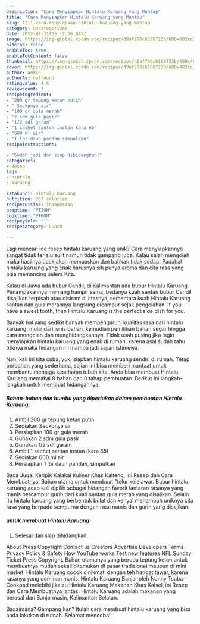 ```yaml
---
description: "Cara Menyiapkan Hintalu Karuang yang Mantap"
title: "Cara Menyiapkan Hintalu Karuang yang Mantap"
slug: 1211-cara-menyiapkan-hintalu-karuang-yang-mantap
category: Uncategorized
date: 2022-07-31T05:17:36.045Z
image: https://img-global.cpcdn.com/recipes/d9af700c6108723b/680x482cq70/hintalu-karuang-foto-resep-utama.jpg
hideToc: false
enableToc: true
enableTocContent: false
thumbnail: https://img-global.cpcdn.com/recipes/d9af700c6108723b/680x482cq70/hintalu-karuang-foto-resep-utama.jpg
cover: https://img-global.cpcdn.com/recipes/d9af700c6108723b/680x482cq70/hintalu-karuang-foto-resep-utama.jpg
author: Admin
authorAv: notfound
ratingvalue: 4.6
reviewcount: 3
recipeingredient:
- "200 gr tepung ketan putih"
- " Seckpnya air"
- "100 gr gula merah"
- "2 sdm gula pasir"
- "1/2 sdt garam"
- "1 sachet santan instan kara 65"
- "600 ml air"
- "1 lbr daun pandan simpulkan"
recipeinstructions:

- "Sudah jadi dan siap dihidangkan!"
categories:
- Resep
tags:
- hintalu
- karuang

katakunci: hintalu karuang 
nutrition: 207 calories
recipecuisine: Indonesian
preptime: "PT29M"
cooktime: "PT60M"
recipeyield: "1"
recipecategory: Lunch

---
```





Lagi mencari ide resep hintalu karuang yang unik? Cara menyiapkannya sangat tidak terlalu sulit namun tidak gampang juga. Kalau salah mengolah maka hasilnya tidak akan memuaskan dan bahkan tidak sedap. Padahal hintalu karuang yang enak harusnya sih punya aroma dan cita rasa yang bisa memancing selera Kita.





Kalau di Jawa ada bubur Candil, di Kalimantan ada bubur Hintalu Karuang. Penampakannya memang hampir sama, bedanya kuah santan bubur Candil disajikan terpisah atau disiram di atasnya, sementara kuah Hintalu Karuang santan dan gula merahnya langsung dicampur sejak pengolahan. If you have a sweet tooth, then Hintalu Karuang is the perfect side dish for you.

Banyak hal yang sedikit banyak mempengaruhi kualitas rasa dari hintalu karuang, mulai dari jenis bahan, kemudian pemilihan bahan segar hingga cara mengolah dan menghidangkannya. Tidak usah pusing jika ingin menyiapkan hintalu karuang yang enak di rumah, karena asal sudah tahu triknya maka hidangan ini mampu jadi sajian istimewa.






Nah, kali ini kita coba, yuk, siapkan hintalu karuang sendiri di rumah. Tetap berbahan yang sederhana, sajian ini bisa memberi manfaat untuk membantu menjaga kesehatan tubuh kita. Anda bisa membuat Hintalu Karuang memakai 8 bahan dan 0 tahap pembuatan. Berikut ini langkah-langkah untuk membuat hidangannya.

<!--inarticleads1-->

##### Bahan-bahan dan bumbu yang diperlukan dalam pembuatan Hintalu Karuang:

1. Ambil 200 gr tepung ketan putih
1. Sediakan  Seckpnya air
1. Persiapkan 100 gr gula merah
1. Gunakan 2 sdm gula pasir
1. Gunakan 1/2 sdt garam
1. Ambil 1 sachet santan instan (kara 65)
1. Sediakan 600 ml air
1. Persiapkan 1 lbr daun pandan, simpulkan


Baca Juga: Keripik Kalakai Kuliner Khas Kalteng, ini Resep dan Cara Membuatnya. Bahan utama untuk membuat &#34;telur kelelawar. Bubur hintalu karuang acap kali dipilih sebagai hidangan favorit lantaran rasanya yang manis bercampur gurih dari kuah santan gula merah yang disajikan. Selain itu hintalu karuang yang berbentuk bulat dan kenyal menambah uniknya cita rasa yang berpadu sempurna dengan rasa manis dan gurih yang disajikan. 

<!--inarticleads2-->

#####  untuk membuat Hintalu Karuang:


1. Selesai dan siap dihidangkan!

About Press Copyright Contact us Creators Advertise Developers Terms Privacy Policy &amp; Safety How YouTube works Test new features NFL Sunday Ticket Press Copyright. Bahan utamanya yang berupa tepung ketan untuk membuatnya mudah sekali ditemukan di pasar tradisional maupun di mini market. Hintalu Karuang cocok dinikmati dengan teh hangat tawar, karena rasanya yang dominan manis. Hintalu Karuang Banjar oleh Nanny Tsuba - Cookpad melebihi jikalau Hintalu Karuang Makanan Khas Kalsel, ini Resep dan Cara Membuatnya lantas. Hintalu Karuang adalah makanan yang berasal dari Banjarmasin, Kalimantan Selatan. 

Bagaimana? Gampang kan? Itulah cara membuat hintalu karuang yang bisa anda lakukan di rumah. Selamat mencoba!
